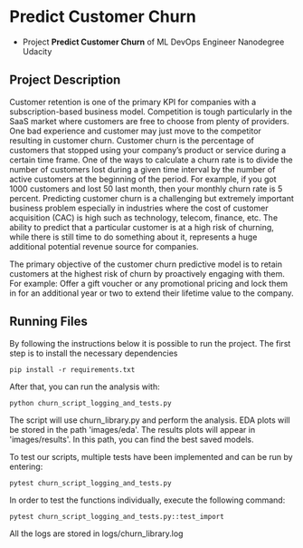 # Predict Customer Churn

- Project **Predict Customer Churn** of ML DevOps Engineer Nanodegree Udacity

## Project Description
Customer retention is one of the primary KPI for companies with a subscription-based business model. Competition is tough particularly in the SaaS market where customers are free to choose from plenty of providers. One bad experience and customer may just move to the competitor resulting in customer churn. Customer churn is the percentage of customers that stopped using your company’s product or service during a certain time frame. One of the ways to calculate a churn rate is to divide the number of customers lost during a given time interval by the number of active customers at the beginning of the period. For example, if you got 1000 customers and lost 50 last month, then your monthly churn rate is 5 percent.
Predicting customer churn is a challenging but extremely important business problem especially in industries where the cost of customer acquisition (CAC) is high such as technology, telecom, finance, etc. The ability to predict that a particular customer is at a high risk of churning, while there is still time to do something about it, represents a huge additional potential revenue source for companies.

The primary objective of the customer churn predictive model is to retain customers at the highest risk of churn by proactively engaging with them. For example: Offer a gift voucher or any promotional pricing and lock them in for an additional year or two to extend their lifetime value to the company.


## Running Files
By following the instructions below it is possible to run the project. The first step is to install the necessary dependencies

```pip install -r requirements.txt```

After that, you can run the analysis with:

```python churn_script_logging_and_tests.py```

The script will use churn_library.py and perform the analysis. EDA plots will be stored in the path 'images/eda'. The results plots will appear in 'images/results'. In this path, you can find the best saved models.

To test our scripts, multiple tests have been implemented and can be run by entering: 

```pytest churn_script_logging_and_tests.py```

In order to test the functions individually, execute the following command:

```pytest churn_script_logging_and_tests.py::test_import ```

All the logs are stored in logs/churn_library.log

